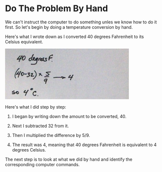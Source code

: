 # Do The Problem By Hand

We can't instruct the computer to do something unles we know how to do
it first. So let's begin by doing a temperature conversion by hand.

Here's what I wrote down as I converted 40 degrees Fahrenheit to its
Celsius equivalent.

![](03_f2c_by_hand.jpg)

Here's what I did step by step:

1.  I began by writing down the amount to be converted, 40.

2.  Next I subtracted 32 from it.

3.  Then I multiplied the difference by 5/9.

4.  The result was 4, meaning that 40 degrees Fahrenheit is equivalent
    to 4 degrees Celsius.

The next step is to look at what we did by hand and identify the
corresponding computer commands.
